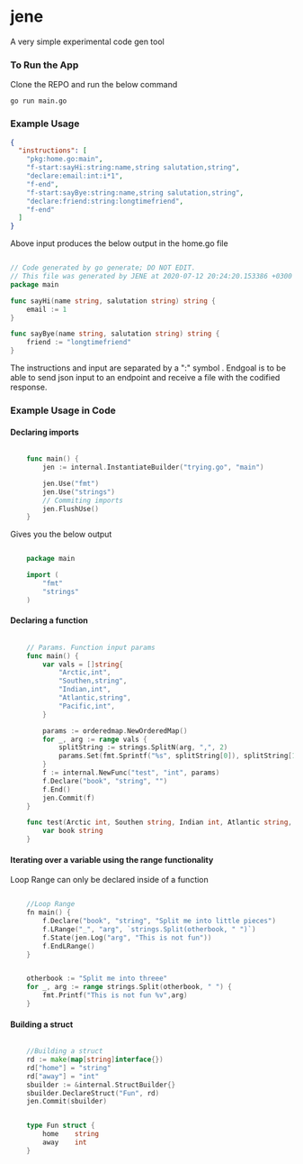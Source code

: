 # jene

A very simple experimental code gen tool

### To Run the App

Clone the REPO and run the below command

```
go run main.go

```

### Example Usage

```json
{
  "instructions": [
    "pkg:home.go:main",
    "f-start:sayHi:string:name,string salutation,string",
    "declare:email:int:i*1",
    "f-end",
    "f-start:sayBye:string:name,string salutation,string",
    "declare:friend:string:longtimefriend",
    "f-end"
  ]
}
```

Above input produces the below output in the home.go file

```go

// Code generated by go generate; DO NOT EDIT.
// This file was generated by JENE at 2020-07-12 20:24:20.153386 +0300 EAT m=+33.909365423
package main

func sayHi(name string, salutation string) string {
	email := 1
}

func sayBye(name string, salutation string) string {
	friend := "longtimefriend"
}

```

The instructions and input are separated by a ":" symbol . Endgoal is to be able to send json input to
an endpoint and receive a file with the codified response.

### Example Usage in Code

#### Declaring imports

```go

    func main() {
        jen := internal.InstantiateBuilder("trying.go", "main")

	    jen.Use("fmt")
	    jen.Use("strings")
	    // Commiting imports
	    jen.FlushUse()
    }

```

Gives you the below output

```go

    package main

    import (
        "fmt"
        "strings"
    )

```

#### Declaring a function

```go

    // Params. Function input params
    func main() {
        var vals = []string{
            "Arctic,int",
            "Southen,string",
            "Indian,int",
            "Atlantic,string",
            "Pacific,int",
        }

        params := orderedmap.NewOrderedMap()
        for _, arg := range vals {
            splitString := strings.SplitN(arg, ",", 2)
            params.Set(fmt.Sprintf("%s", splitString[0]), splitString[1])
        }
        f := internal.NewFunc("test", "int", params)
        f.Declare("book", "string", "")
        f.End()
        jen.Commit(f)
    }


```

```go
    func test(Arctic int, Southen string, Indian int, Atlantic string, Pacific int) int {
	    var book string
    }
```

#### Iterating over a variable using the range functionality

Loop Range can only be declared inside of a function

```go

    //Loop Range
    fn main() {
        f.Declare("book", "string", "Split me into little pieces")
	    f.LRange("_", "arg", `strings.Split(otherbook, " ")`)
        f.State(jen.Log("arg", "This is not fun"))
        f.EndLRange()
    }

```

```go

    otherbook := "Split me into threee"
    for _, arg := range strings.Split(otherbook, " ") {
		fmt.Printf("This is not fun %v",arg)
    }

```

#### Building a struct

```go

    //Building a struct
	rd := make(map[string]interface{})
	rd["home"] = "string"
	rd["away"] = "int"
	sbuilder := &internal.StructBuilder{}
	sbuilder.DeclareStruct("Fun", rd)
    jen.Commit(sbuilder)

```

```go

    type Fun struct {
	    home	string
	    away	int
    }

```
